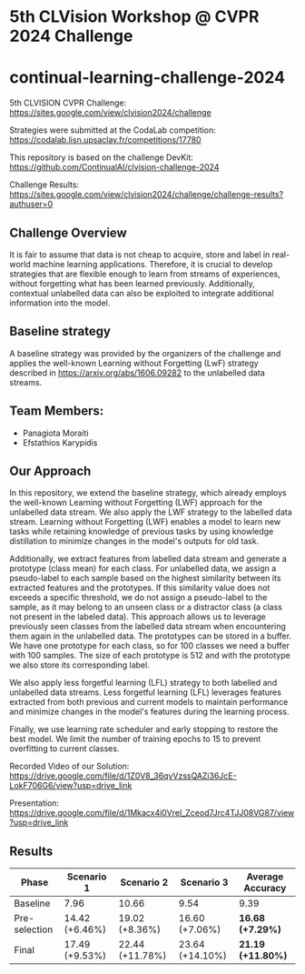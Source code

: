 # 5th CLVision Workshop @ CVPR 2024 Challenge
# continual-learning-challenge-2024

5th CLVISION CVPR Challenge: https://sites.google.com/view/clvision2024/challenge

Strategies were submitted at the CodaLab competition: https://codalab.lisn.upsaclay.fr/competitions/17780

This repository is based on the challenge DevKit: https://github.com/ContinualAI/clvision-challenge-2024

Challenge Results: https://sites.google.com/view/clvision2024/challenge/challenge-results?authuser=0

## Challenge Overview
It is fair to assume that data is not cheap to acquire, store and label in real-world machine learning applications. Therefore, it is crucial to develop strategies that are flexible enough to learn from streams of experiences, without forgetting what has been learned previously. Additionally, contextual unlabelled data can also be exploited to integrate additional information into the model.

## Baseline strategy
A baseline strategy was provided by the organizers of the challenge and applies the well-known Learning without Forgetting (LwF) strategy described in https://arxiv.org/abs/1606.09282 to the unlabelled data streams. 

## Team Members:
- Panagiota Moraiti 
- Efstathios Karypidis

## Our Approach
In this repository, we extend the baseline strategy, which already employs the well-known Learning without Forgetting (LWF) approach for the unlabelled data stream. We also apply the LWF strategy to the labelled data stream. 
Learning without Forgetting (LWF) enables a model to learn new tasks while retaining knowledge of previous tasks by using knowledge distillation to minimize changes in the model's outputs for old task.

Additionally, we extract features from labelled data stream and generate a prototype (class mean) for each class. For unlabelled data, we assign a pseudo-label to each sample based on the highest similarity between its extracted features and the prototypes. If this similarity value does not exceeds a specific threshold, we do not assign a pseudo-label to the sample, as it may belong to an unseen class or a distractor class (a class not present in the labeled data). This approach allows us to leverage previously seen classes from the labelled data stream when encountering them again in the unlabelled data. The prototypes can be stored in a buffer. We have one prototype for each class, so for 100 classes we need a buffer with 100 samples. The size of each prototype is 512 and with the prototype we also store its corresponding label.

We also apply less forgetful learning (LFL) strategy to both labelled and unlabelled data streams.
Less forgetful learning (LFL) leverages features extracted from both previous and current models to maintain performance and minimize changes in the model's features during the learning process.

Finally, we use learning rate scheduler and early stopping to restore the best model. We limit the number of training epochs to 15 to prevent overfitting to current classes.

Recorded Video of our Solution: https://drive.google.com/file/d/1Z0V8_36qyVzssQAZi36JcE-LokF706G6/view?usp=drive_link

Presentation: https://drive.google.com/file/d/1Mkacx4i0VreI_Zceod7Jrc4TJJ08VG87/view?usp=drive_link

## Results	    
| Phase          | Scenario 1              | Scenario 2              | Scenario 3              | Average Accuracy   |
|----------------|-------------------------|-------------------------|-------------------------|--------------------|
| Baseline       | 7.96                    | 10.66                   | 9.54                    | 9.39               |
| Pre-selection  | 14.42 (+6.46%)          | 19.02 (+8.36%)          | 16.60 (+7.06%)          | **16.68 (+7.29%)** |
| Final          | 17.49 (+9.53%)          | 22.44 (+11.78%)         | 23.64 (+14.10%)         | **21.19 (+11.80%)**|

